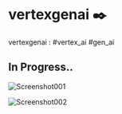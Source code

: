 # vertexgenai :black_nib:
vertexgenai : #vertex_ai #gen_ai

## In Progress..
![Screenshot001](./VertexGenAI–Google_Cloud_console_1_2025_3_58_38_PM.png)

![Screenshot002](./VertexGenAI–Google_Cloud_console_1_2025_4_02_47_PM.png)

